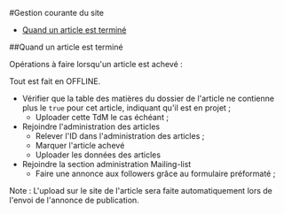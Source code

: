 #Gestion courante du site

* [Quand un article est terminé](#new_article_complete)

<a name='new_article_complete'></a>
##Quand un article est terminé

Opérations à faire lorsqu'un article est achevé&nbsp;:

Tout est fait en OFFLINE.

* Vérifier que la table des matières du dossier de l'article ne contienne plus le `true` pour cet article, indiquant qu'il est en projet&nbsp;;
  * Uploader cette TdM le cas échéant&nbsp;;
* Rejoindre l'administration des articles
  * Relever l'ID dans l'administration des articles&nbsp;;
  * Marquer l'article achevé
  * Uploader les données des articles
* Rejoindre la section administration Mailing-list
  * Faire une annonce aux followers grâce au formulaire préformaté&nbsp;;

Note&nbsp;: L'upload sur le site de l'article sera faite automatiquement lors de l'envoi de l'annonce de publication.